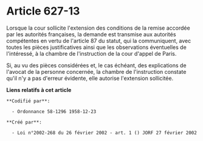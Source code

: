 # Article 627-13

Lorsque la cour sollicite l'extension des conditions de la remise accordée par les autorités françaises, la demande est
transmise aux autorités compétentes en vertu de l'article 87 du statut, qui la communiquent, avec toutes les pièces
justificatives ainsi que les observations éventuelles de l'intéressé, à la chambre de l'instruction de la cour d'appel de
Paris.

Si, au vu des pièces considérées et, le cas échéant, des explications de l'avocat de la personne concernée, la chambre de
l'instruction constate qu'il n'y a pas d'erreur évidente, elle autorise l'extension sollicitée.

**Liens relatifs à cet article**

	**Codifié par**:

	  - Ordonnance 58-1296 1958-12-23

	**Créé par**:

	  - Loi n°2002-268 du 26 février 2002 - art. 1 () JORF 27 février 2002
